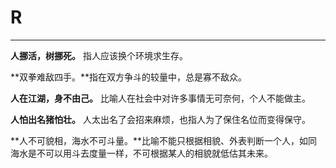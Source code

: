 # R

---

**人挪活，树挪死。** 指人应该换个环境求生存。
 
**双拳难敌四手。**指在双方争斗的较量中，总是寡不敌众。
 
**人在江湖，身不由己。** 比喻人在社会中对许多事情无可奈何，个人不能做主。
 
**人怕出名猪怕壮。**  人太出名了会招来麻烦，也指人为了保住名位而变得保守。
 
**人不可貌相，海水不可斗量。**比喻不能只根据相貌、外表判断一个人，如同海水是不可以用斗去度量一样，不可根据某人的相貌就低估其未来。